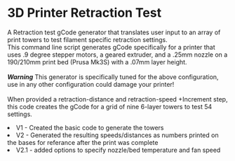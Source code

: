 # 3D Printer Retraction Test
A Retraction test gCode generator that translates user input to an array of print towers to test filament specific retraction settings.
<br />
This command line script generates gCode specifically for a printer that uses .9 degree stepper motors, a geared extruder, and a .25mm nozzle on a 190/210mm print bed (Prusa Mk3S) with a .07mm layer height.
<br /><br />
<strong>*Warning*</strong> This generator is specifically tuned for the above configuration, use in any other configuration could damage your printer!
<br /><br />
When provided a retraction-distance and retraction-speed +Increment step, this code creates the gCode for a grid of nine 6-layer towers to test 54 settings.
<li>V1 - Created the basic code to generate the towers
<li>V2 - Generated the resulting speeds/distances as numbers printed on the bases for referance after the print was complete
<li>V2.1 - added options to specify nozzle/bed temperature and fan speed
